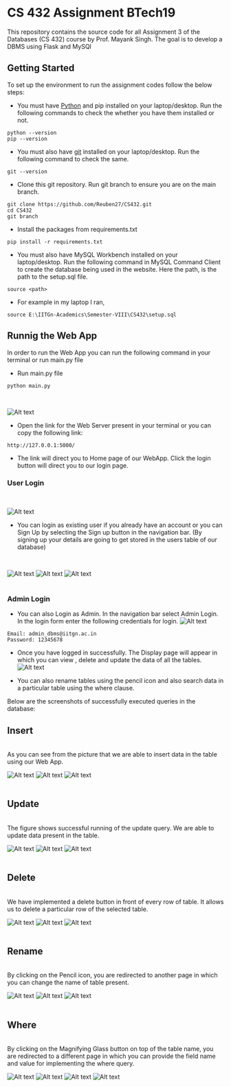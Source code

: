 # CS 432 Assignment BTech19
This repository contains the source code for all Assignment 3 of the Databases (CS 432) course by Prof. Mayank Singh.
The goal is to develop a DBMS using Flask and MySQl

## Getting Started

To set up the environment to run the assignment codes follow the below steps:

- You must have [Python](https://www.python.org/) and pip installed on your laptop/desktop. Run the following commands to check the whether you have them installed or not.
```
python --version
pip --version
```

- You must also have [git](https://git-scm.com/) installed on your laptop/desktop. Run the following command to check the same.
```
git --version
``` 

- Clone this git repository. Run git branch to ensure you are on the main branch. 
```
git clone https://github.com/Reuben27/CS432.git
cd CS432
git branch
```

- Install the packages from requirements.txt
```
pip install -r requirements.txt
```

- You must also have MySQL Workbench installed on your laptop/desktop. Run the following command in MySQL Command Client to create the database being used in the website. Here the path, is the path to the setup.sql file. 
```
source <path>
```

- For example in my laptop I ran,
```
source E:\IITGn-Academics\Semester-VIII\CS432\setup.sql
```

## Runnig the Web App

In order to run the Web App you can run the following command in your terminal or run main.py file

- Run main.py file 
```
python main.py
```
<br>

![Alt text](screenshots/index_page.png)
<br>

- Open the link for the Web Server present in your terminal or you can copy the following link:
```
http://127.0.0.1:5000/
```

- The link will direct you to Home page of our WebApp. Click the login button will direct you to our login page.

### User Login 
<br>

![Alt text](screenshots/login.png)
- You can login as existing user if you already have an account or you can Sign Up by selecting the Sign up button in the navigation bar. (By signing up your details are going to get stored in the users table of our database)
<br>

![Alt text](screenshots/signup.png)
![Alt text](screenshots/signup_site.png)
![Alt text](screenshots/signup_wb.png)
<br>
<br>

### Admin Login

- You can also Login as Admin. In the navigation bar select Admin Login. In the login form enter the following credentials for login.
![Alt text](screenshots/adminlogin.png)
```
Email: admin_dbms@iitgn.ac.in
Password: 12345678
```

- Once you have logged in successfully. The Display page will appear in which you can view , delete and update the data of all the tables.
![Alt text](screenshots/displaypage.png)

- You can also rename tables using the pencil icon and also search data in a particular table using the where clause.

Below are the screenshots of successfully executed queries in the database:

## Insert
<br>
As you can see from the picture that we are able to insert data in the table using our Web App.
<br>

![Alt text](screenshots/insertingdata.png)
![Alt text](screenshots/datainserted.png)
![Alt text](screenshots/datareflected.png)
<br>
<br>

## Update 
<br>
The figure shows successful running of the update query. We are able to update data present in the table.
<br>

![Alt text](screenshots/updatingdata.png)
![Alt text](screenshots/dataupdated_site.png)
![Alt text](screenshots/dataupdated_wb.png)
<br>
<br>

## Delete
<br>
We have implemented a delete button in front of every row of table. It allows us to delete a particular row of the selected table. 
<br>

![Alt text](screenshots/deleteop.png)
![Alt text](screenshots/datadeleted_site.png)
![Alt text](screenshots/datadeleted_wb.png)
<br>
<br>

## Rename
<br>
By clicking on the Pencil icon, you are redirected to another page in which you can change the name of table present.
<br>

![Alt text](screenshots/renamingtable.png)
![Alt text](screenshots/tablerenamed_site.png)
![Alt text](screenshots/tablerenamed_wb.png)
<br>
<br>

## Where
<br>
By clicking on the Magnifying Glass button on top of the table name, you are redirected to a different page in which you can provide the field name and value for implementing the where query.
<br>

![Alt text](screenshots/wherequery.png)
![Alt text](screenshots/wherequery_2.png)
![Alt text](screenshots/wherequery_out_site.png)
![Alt text](screenshots/wherequery_out_wb.png)


